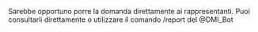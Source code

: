 Sarebbe opportuno porre la domanda direttamente ai rappresentanti.
Puoi consultarli direttamente o utilizzare il comando /report del @DMI_Bot